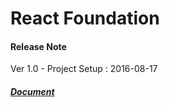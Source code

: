 React Foundation
================

#### Release Note
Ver 1.0 - Project Setup : 2016-08-17


##### [Document](http://slides.com/jungyoungtai/deck)
